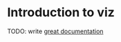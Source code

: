 # Introduction to viz

TODO: write [great documentation](http://jacobian.org/writing/what-to-write/)
